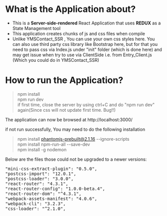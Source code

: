 # What is the Application about? </br>
- This is a <b>Server-side-rendered</b> React Application that uses <b>REDUX</b> as a State Management tool </br>
- This application creates chunks of js and css files when compile </br>
- Unlike YMSContact_SSR , You can use your own css styles here. You can also use third party css library like Bootstrap here, but for that you need to pass css via Index.js under "init" folder (which is done here) and may get issue when try to use via ClientSide i.e. from Entry_Client.js (Which you could do in YMSContact_SSR) </br>

# How to run the Application? </br>
> npm install </br>
> npm run dev </br>
> if first time, close the server by using ctrl+C and do "npm run dev" again(Since css will not update first time. Bug!!) </br>

The application can now be browsed at http://localhost:3000/ </br>

if not run successfully, You may need to do the following installation</br>

> npm install phantomjs-prebuilt@2.1.16 --ignore-scripts </br>
> npm install npm-run-all --save-dev </br>
> npm install -g nodemon </br>

Below are the files those could not be upgraded to a newer versions: <br>
<pre>
"mini-css-extract-plugin": "0.5.0",
"postcss-import": "12.0.1",
"postcss-loader": "3.0.0",
"react-router": "4.3.1",
"react-router-config": "1.0.0-beta.4",
"react-router-dom": "^4.3.1",
"webpack-assets-manifest": "4.0.6",
"webpack-cli": "3.2.3",
"css-loader": "^2.1.0",
</pre>


